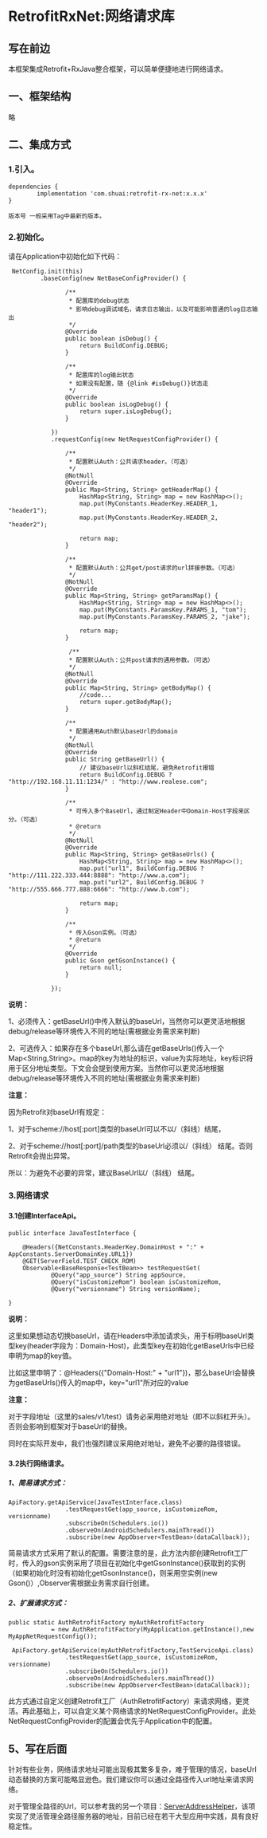 # RetrofitRxNet:网络请求库
## 写在前边

本框架集成Retrofit+RxJava整合框架，可以简单便捷地进行网络请求。



## 一、框架结构

略


## 二、集成方式

### 1.引入。

```
dependencies {
        implementation 'com.shuai:retrofit-rx-net:x.x.x'
}

版本号 一般采用Tag中最新的版本。
```


### 2.初始化。
请在Application中初始化如下代码：
```
 NetConfig.init(this)
         .baseConfig(new NetBaseConfigProvider() {

                /**
                 * 配置库的debug状态
                 * 影响debug调试域名，请求日志输出，以及可能影响普通的log日志输出
                 */
                @Override
                public boolean isDebug() {
                    return BuildConfig.DEBUG;
                }

                /**
                 * 配置库的log输出状态
                 * 如果没有配置，随 {@link #isDebug()}状态走
                 */
                @Override
                public boolean isLogDebug() {
                    return super.isLogDebug();
                }

            })
            .requestConfig(new NetRequestConfigProvider() {

                /**
                 * 配置默认Auth：公共请求header。（可选）
                 */
                @NotNull
                @Override
                public Map<String, String> getHeaderMap() {
                    HashMap<String, String> map = new HashMap<>();
                    map.put(MyConstants.HeaderKey.HEADER_1, "header1");
                    map.put(MyConstants.HeaderKey.HEADER_2, "header2");

                    return map;
                }

                /**
                 * 配置默认Auth：公共get/post请求的url拼接参数。（可选）
                 */
                @NotNull
                @Override
                public Map<String, String> getParamsMap() {
                    HashMap<String, String> map = new HashMap<>();
                    map.put(MyConstants.ParamsKey.PARAMS_1, "tom");
                    map.put(MyConstants.ParamsKey.PARAMS_2, "jake");

                    return map;
                }

                 /**
                 * 配置默认Auth：公共post请求的通用参数。（可选）
                 */
                @NotNull
                @Override
                public Map<String, String> getBodyMap() {
                    //code...
                    return super.getBodyMap();
                }

                /**
                 * 配置通用Auth默认baseUrl的domain
                 */
                @NotNull
                @Override
                public String getBaseUrl() {
                    // 建议baseUrl以斜杠结尾，避免Retrofit报错
                    return BuildConfig.DEBUG ? "http://192.168.11.11:1234/" : "http://www.realese.com";
                }

                /**
                 * 可传入多个BaseUrl，通过制定Header中Domain-Host字段来区分。（可选）
                 * @return
                 */
                @NotNull
                @Override
                public Map<String, String> getBaseUrls() {
                    HashMap<String, String> map = new HashMap<>();
                    map.put("url1", BuildConfig.DEBUG ? "http://111.222.333.444:8888": "http://www.a.com");
                    map.put("url2", BuildConfig.DEBUG ? "http://555.666.777.888:6666": "http://www.b.com");

                    return map;
                }

                /**
                 * 传入Gson实例。（可选）
                 * @return
                 */
                @Override
                public Gson getGsonInstance() {
                    return null;
                }

            });
```

**说明：**

1、必须传入：getBaseUrl()中传入默认的baseUrl，当然你可以更灵活地根据debug/release等环境传入不同的地址(需根据业务需求来判断)

2、可选传入：如果存在多个baseUrl,那么请在getBaseUrls()传入一个Map<String,String>。map的key为地址的标识，value为实际地址，key标识将用于区分地址类型。下文会会提到使用方案。当然你可以更灵活地根据debug/release等环境传入不同的地址(需根据业务需求来判断)

**注意：**

因为Retrofit对baseUrl有规定：

1、对于scheme://host[:port]类型的baseUrl可以不以/（斜线）结尾，

2、对于scheme://host[:port]/path类型的baseUrl必须以/（斜线） 结尾。否则Retrofit会抛出异常。

所以：为避免不必要的异常，建议BaseUrl以/（斜线） 结尾。


### 3.网络请求

#### 3.1创建InterfaceApi。
```
public interface JavaTestInterface {

    @Headers({NetConstants.HeaderKey.DomainHost + ":" + AppConstants.ServerDomainKey.URL1})
    @GET(ServerField.TEST_CHECK_ROM)
    Observable<BaseResponse<TestBean>> testRequestGet(
            @Query("app_source") String appSource,
            @Query("isCustomizeRom") boolean isCustomizeRom,
            @Query("versionname") String versionName);

}
```

**说明：**

这里如果想动态切换baseUrl，请在Headers中添加请求头，用于标明baseUrl类型key(header字段为：Domain-Host)，此类型key在初始化getBaseUrls中已经申明为map的key值。

比如这里申明了：@Headers({"Domain-Host:" + "url1"})，那么baseUrl会替换为getBaseUrls()传入的map中，key="url1"所对应的value

**注意：**

对于字段地址（这里的sales/v1/test）请务必采用绝对地址（即不以斜杠开头）。否则会影响到框架对于baseUrl的替换。

同时在实际开发中，我们也强烈建议采用绝对地址，避免不必要的路径错误。

#### 3.2执行网络请求。

##### 1、简易请求方式：
```
ApiFactory.getApiService(JavaTestInterface.class)
                .testRequestGet(app_source, isCustomizeRom, versionname)
                .subscribeOn(Schedulers.io())
                .observeOn(AndroidSchedulers.mainThread())
                .subscribe(new AppObserver<TestBean>(dataCallback));
```
简易请求方式采用了默认的配置。需要注意的是，此方法内部创建Retrofit工厂时，传入的gson实例采用了项目在初始化中getGsonInstance()获取到的实例（如果初始化时没有初始化getGsonInstance()，则采用空实例(new Gson()）,Observer需根据业务需求自行创建。

##### 2、扩展请求方式：
```
public static AuthRetrofitFactory myAuthRetrofitFactory
            = new AuthRetrofitFactory(MyApplication.getInstance(),new MyAppNetRequestConfig());

 ApiFactory.getApiService(myAuthRetrofitFactory,TestServiceApi.class)
                .testRequestGet(app_source, isCustomizeRom, versionname)
                .subscribeOn(Schedulers.io())
                .observeOn(AndroidSchedulers.mainThread())
                .subscribe(new AppObserver<TestBean>(dataCallback));
```

此方式通过自定义创建Retrofit工厂（AuthRetrofitFactory）来请求网络，更灵活。再此基础上，可以自定义某个网络请求的NetRequestConfigProvider。此处NetRequestConfigProvider的配置会优先于Application中的配置。


## 5、写在后面
针对有些业务，网络请求地址可能出现极其繁多复杂，难于管理的情况，baseUrl动态替换的方案可能略显逊色。我们建议你可以通过全路径传入url地址来请求网络。

对于管理全路径的Url，可以参考我的另一个项目：[ServerAddressHelper](https://github.com/changshuai7/ServerAddressHelper)，该项实现了灵活管理全路径服务器的地址，目前已经在若干大型应用中实践，具有良好稳定性。